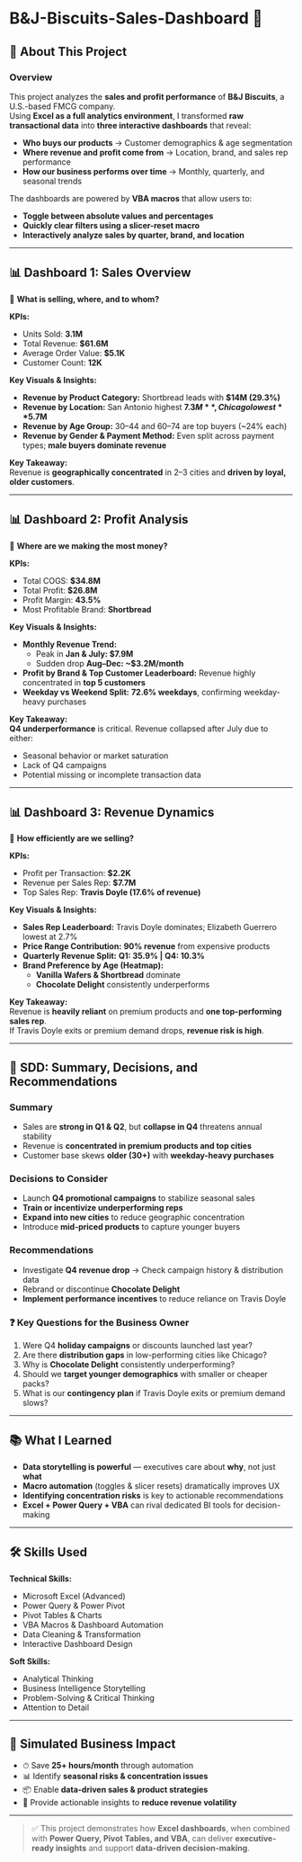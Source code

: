 # B&J-Biscuits-Sales-Dashboard 🍪

## 📌 About This Project

### Overview
This project analyzes the **sales and profit performance** of **B&J Biscuits**, a U.S.-based FMCG company.  
Using **Excel as a full analytics environment**, I transformed **raw transactional data** into **three interactive dashboards** that reveal:

- **Who buys our products** → Customer demographics & age segmentation  
- **Where revenue and profit come from** → Location, brand, and sales rep performance  
- **How our business performs over time** → Monthly, quarterly, and seasonal trends  

The dashboards are powered by **VBA macros** that allow users to:

- **Toggle between absolute values and percentages**  
- **Quickly clear filters using a slicer-reset macro**  
- **Interactively analyze sales by quarter, brand, and location**  

---

## 📊 Dashboard 1: Sales Overview  
🎯 **What is selling, where, and to whom?**

**KPIs:**  
- Units Sold: **3.1M**  
- Total Revenue: **$61.6M**  
- Average Order Value: **$5.1K**  
- Customer Count: **12K**  

**Key Visuals & Insights:**  
- **Revenue by Product Category:** Shortbread leads with **$14M (29.3%)**  
- **Revenue by Location:** San Antonio highest **$7.3M**, Chicago lowest **$5.7M**  
- **Revenue by Age Group:** 30–44 and 60–74 are top buyers (~24% each)  
- **Revenue by Gender & Payment Method:** Even split across payment types; **male buyers dominate revenue**  

**Key Takeaway:**  
Revenue is **geographically concentrated** in 2–3 cities and **driven by loyal, older customers**.  

---

## 📊 Dashboard 2: Profit Analysis  
🎯 **Where are we making the most money?**

**KPIs:**  
- Total COGS: **$34.8M**  
- Total Profit: **$26.8M**  
- Profit Margin: **43.5%**  
- Most Profitable Brand: **Shortbread**  

**Key Visuals & Insights:**  
- **Monthly Revenue Trend:**  
  - Peak in **Jan & July: $7.9M**  
  - Sudden drop **Aug–Dec: ~$3.2M/month**  
- **Profit by Brand & Top Customer Leaderboard:** Revenue highly concentrated in **top 5 customers**  
- **Weekday vs Weekend Split:** **72.6% weekdays**, confirming weekday-heavy purchases  

**Key Takeaway:**  
**Q4 underperformance** is critical. Revenue collapsed after July due to either:  

- Seasonal behavior or market saturation  
- Lack of Q4 campaigns  
- Potential missing or incomplete transaction data  

---

## 📊 Dashboard 3: Revenue Dynamics  
🎯 **How efficiently are we selling?**

**KPIs:**  
- Profit per Transaction: **$2.2K**  
- Revenue per Sales Rep: **$7.7M**  
- Top Sales Rep: **Travis Doyle (17.6% of revenue)**  

**Key Visuals & Insights:**  
- **Sales Rep Leaderboard:** Travis Doyle dominates; Elizabeth Guerrero lowest at 2.7%  
- **Price Range Contribution:** **90% revenue** from expensive products  
- **Quarterly Revenue Split:** **Q1: 35.9% | Q4: 10.3%**  
- **Brand Preference by Age (Heatmap):**  
  - **Vanilla Wafers & Shortbread** dominate  
  - **Chocolate Delight** consistently underperforms  

**Key Takeaway:**  
Revenue is **heavily reliant** on premium products and **one top-performing sales rep**.  
If Travis Doyle exits or premium demand drops, **revenue risk is high**.  

---

## 📌 SDD: Summary, Decisions, and Recommendations

### **Summary**
- Sales are **strong in Q1 & Q2**, but **collapse in Q4** threatens annual stability  
- Revenue is **concentrated in premium products and top cities**  
- Customer base skews **older (30+)** with **weekday-heavy purchases**  

### **Decisions to Consider**
- Launch **Q4 promotional campaigns** to stabilize seasonal sales  
- **Train or incentivize underperforming reps**  
- **Expand into new cities** to reduce geographic concentration  
- Introduce **mid-priced products** to capture younger buyers  

### **Recommendations**
- Investigate **Q4 revenue drop** → Check campaign history & distribution data  
- Rebrand or discontinue **Chocolate Delight**  
- **Implement performance incentives** to reduce reliance on Travis Doyle  

### **❓ Key Questions for the Business Owner**
1. Were Q4 **holiday campaigns** or discounts launched last year?  
2. Are there **distribution gaps** in low-performing cities like Chicago?  
3. Why is **Chocolate Delight** consistently underperforming?  
4. Should we **target younger demographics** with smaller or cheaper packs?  
5. What is our **contingency plan** if Travis Doyle exits or premium demand slows?  

---

## 📚 What I Learned
- **Data storytelling is powerful** — executives care about **why**, not just **what**  
- **Macro automation** (toggles & slicer resets) dramatically improves UX  
- **Identifying concentration risks** is key to actionable recommendations  
- **Excel + Power Query + VBA** can rival dedicated BI tools for decision-making  

---

## 🛠 Skills Used

**Technical Skills:**  
- Microsoft Excel (Advanced)  
- Power Query & Power Pivot  
- Pivot Tables & Charts  
- VBA Macros & Dashboard Automation  
- Data Cleaning & Transformation  
- Interactive Dashboard Design  

**Soft Skills:**  
- Analytical Thinking  
- Business Intelligence Storytelling  
- Problem-Solving & Critical Thinking  
- Attention to Detail  

---

## 📌 Simulated Business Impact
- ⏱ Save **25+ hours/month** through automation  
- 📊 Identify **seasonal risks & concentration issues**  
- 📦 Enable **data-driven sales & product strategies**  
- 💼 Provide actionable insights to **reduce revenue volatility**  

---

> ✅ This project demonstrates how **Excel dashboards**, when combined with **Power Query, Pivot Tables, and VBA**, can deliver **executive-ready insights** and support **data-driven decision-making**.

